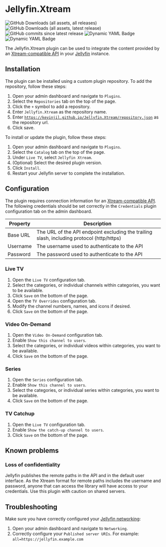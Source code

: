 # Jellyfin.Xtream
![GitHub Downloads (all assets, all releases)](https://img.shields.io/github/downloads/Kevinjil/Jellyfin.Xtream/total)
![GitHub Downloads (all assets, latest release)](https://img.shields.io/github/downloads/Kevinjil/Jellyfin.Xtream/latest/total)
![GitHub commits since latest release](https://img.shields.io/github/commits-since/Kevinjil/Jellyfin.Xtream/latest)
![Dynamic YAML Badge](https://img.shields.io/badge/dynamic/yaml?url=https%3A%2F%2Fraw.githubusercontent.com%2FKevinjil%2FJellyfin.Xtream%2Frefs%2Fheads%2Fmaster%2Fbuild.yaml&query=targetAbi&label=Jellyfin%20ABI)
![Dynamic YAML Badge](https://img.shields.io/badge/dynamic/yaml?url=https%3A%2F%2Fraw.githubusercontent.com%2FKevinjil%2FJellyfin.Xtream%2Frefs%2Fheads%2Fmaster%2Fbuild.yaml&query=framework&label=.NET%20framework)

The Jellyfin.Xtream plugin can be used to integrate the content provided by an [Xtream-compatible API](https://xtream-ui.org/api-xtreamui-xtreamcode/) in your [Jellyfin](https://jellyfin.org/) instance.

## Installation

The plugin can be installed using a custom plugin repository.
To add the repository, follow these steps:

1. Open your admin dashboard and navigate to `Plugins`.
1. Select the `Repositories` tab on the top of the page.
1. Click the `+` symbol to add a repository.
1. Enter `Jellyfin.Xtream` as the repository name.
1. Enter [`https://kevinjil.github.io/Jellyfin.Xtream/repository.json`](https://kevinjil.github.io/Jellyfin.Xtream/repository.json) as the repository url.
1. Click save.

To install or update the plugin, follow these steps:

1. Open your admin dashboard and navigate to `Plugins`.
1. Select the `Catalog` tab on the top of the page.
1. Under `Live TV`, select `Jellyfin Xtream`.
1. (Optional) Select the desired plugin version.
1. Click `Install`.
1. Restart your Jellyfin server to complete the installation.

## Configuration

The plugin requires connection information for an [Xtream-compatible API](https://xtream-ui.org/api-xtreamui-xtreamcode/).
The following credentials should be set correctly in the `Credentials` plugin configuration tab on the admin dashboard.

| Property | Description                                                                               |
| -------- | ----------------------------------------------------------------------------------------- |
| Base URL | The URL of the API endpoint excluding the trailing slash, including protocol (http/https) |
| Username | The username used to authenticate to the API                                              |
| Password | The password used to authenticate to the API                                              |

### Live TV

1. Open the `Live TV` configuration tab.
1. Select the categories, or individual channels within categories, you want to be available.
1. Click `Save` on the bottom of the page.
1. Open the `TV Overrides` configuration tab.
1. Modify the channel numbers, names, and icons if desired.
1. Click `Save` on the bottom of the page.

### Video On-Demand

1. Open the `Video On-Demand` configuration tab.
1. Enable `Show this channel to users`.
1. Select the categories, or individual videos within categories, you want to be available.
1. Click `Save` on the bottom of the page.

### Series

1. Open the `Series` configuration tab.
1. Enable `Show this channel to users`.
1. Select the categories, or individual series within categories, you want to be available.
1. Click `Save` on the bottom of the page.

### TV Catchup
1. Open the `Live TV` configuration tab.
1. Enable `Show the catch-up channel to users`.
1. Click `Save` on the bottom of the page.

## Known problems

### Loss of confidentiality

Jellyfin publishes the remote paths in the API and in the default user interface.
As the Xtream format for remote paths includes the username and password, anyone that can access the library will have access to your credentials.
Use this plugin with caution on shared servers.

## Troubleshooting

Make sure you have correctly configured your [Jellyfin networking](https://jellyfin.org/docs/general/networking/):

1. Open your admin dashboard and navigate to `Networking`.
2. Correctly configure your `Published server URIs`.
   For example: `all=https://jellyfin.example.com`
